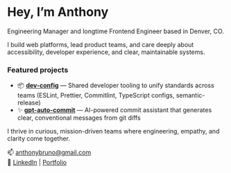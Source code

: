 # Hey, I’m Anthony

Engineering Manager and longtime Frontend Engineer based in Denver, CO.  

I build web platforms, lead product teams, and care deeply about accessibility, developer experience, and clear, maintainable systems.

### Featured projects
- 📦 **[dev-config](https://github.com/anthonybruno/dev-config)** — Shared developer tooling to unify standards across teams (ESLint, Prettier, Commitlint, TypeScript configs, semantic-release)  
- ✨ **[gpt-auto-commit](https://github.com/anthonybruno/gpt-auto-commit)** — AI-powered commit assistant that generates clear, conventional messages from git diffs  

I thrive in curious, mission-driven teams where engineering, empathy, and clarity come together.

📫 [anthonybruno@gmail.com](mailto:anthonybruno@gmail.com)  
🔗 [LinkedIn](https://linkedin.com/in/brunotony) | [Portfolio](https://abruno.net)
